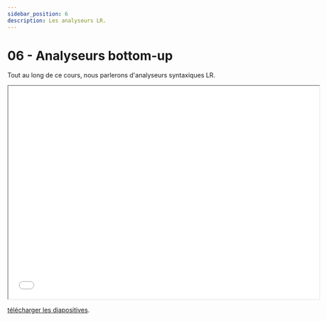 ```yaml
---
sidebar_position: 6
description: Les analyseurs LR.
---
```


# 06 - Analyseurs bottom-up

Tout au long de ce cours, nous parlerons d'analyseurs syntaxiques LR.

<iframe src="/cours/2024/alf_6.pdf" loading="lazy" width="700" height="480">
    Impossible d'afficher le fichier pdf
</iframe>

<a href="/cours/2024/alf_6.pdf">télécharger les diapositives</a>.
